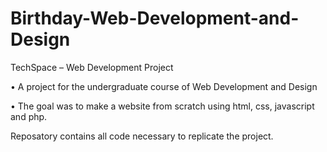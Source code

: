 # Birthday-Web-Development-and-Design

TechSpace – Web Development Project

• A project for the undergraduate course of Web Development and Design

• The goal was to make a website from scratch using html, css, javascript and php.


Reposatory contains all code necessary to replicate the project.
